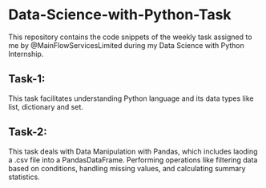 # Data-Science-with-Python-Task
This repository contains the code snippets of the weekly task assigned to me by @MainFlowServicesLimited during my Data Science with Python Internship.
## Task-1:
This task facilitates understanding Python language and its data types like list, dictionary and set.
## Task-2:
This task deals with Data Manipulation with Pandas, which includes laoding a .csv file into a PandasDataFrame. Performing operations like filtering data based on conditions, handling missing values, and calculating summary statistics.
